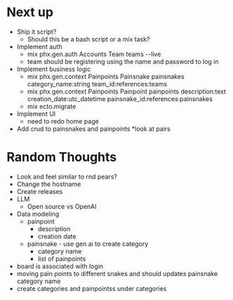 # Next up
  * Ship it script?
    * Should this be a bash script or a mix task?
  * Implement auth
    * mix phx.gen.auth Accounts Team teams --live
    * team should be registering using the name and password to log in
  * Implement business logic
    - mix phx.gen.context Painpoints Painsnake painsnakes category_name:string team_id:references:teams
    - mix phx.gen.context Painpoints Painpoint painpoints description:text creation_date:utc_datetime painsnake_id:references:painsnakes
    - mix ecto.migrate
  * Implement UI
    * need to redo home page
  * Add crud to painsnakes and painpoints
    *look at pairs


# Random Thoughts
  * Look and feel similar to rnd pears?
  * Change the hostname
  * Create releases
  * LLM
    *  Open source vs OpenAI
  * Data modeling
    * painpoint 
      * description 
      * creation date
    * painsnake - use gen ai to create category
      * category name
      * list of painpoints
  * board is associated with login
  * moving pain points to different snakes and should updates painsnake category name
  * create categories and painpointss under categories
